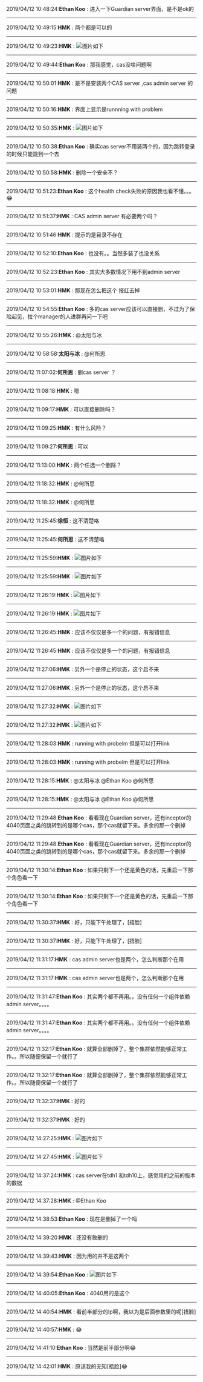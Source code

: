 2019/04/12 10:48:24:**Ethan Koo** : 进入一下Guardian server界面，是不是ok的
*************************************************************************************
2019/04/12 10:49:15:**HMK** : 两个都是可以的
*************************************************************************************
2019/04/12 10:49:23:**HMK** : ![图片如下](ATTACHMENT/1555037350.0352252.png)
*******************************************************************************
2019/04/12 10:49:44:**Ethan Koo** : 那我感觉，cas没啥问题啊
*************************************************************************************
2019/04/12 10:50:01:**HMK** : 是不是安装两个CAS server ,cas admin server 的问题
*************************************************************************************
2019/04/12 10:50:16:**HMK** : 界面上显示是runnning with problem
*************************************************************************************
2019/04/12 10:50:35:**HMK** : ![图片如下](ATTACHMENT/1555037422.264778.png)
*******************************************************************************
2019/04/12 10:50:38:**Ethan Koo** : 确实cas server不用装两个的，因为跳转登录的时候只能跳到一个去
*************************************************************************************
2019/04/12 10:50:58:**HMK** : 删除一个安全不？
*************************************************************************************
2019/04/12 10:51:23:**Ethan Koo** : 这个health check失败的原因我也看不懂。。。😂
*************************************************************************************
2019/04/12 10:51:37:**HMK** : CAS admin server 有必要两个吗？
*************************************************************************************
2019/04/12 10:51:46:**HMK** : 提示的是目录不存在
*************************************************************************************
2019/04/12 10:52:10:**Ethan Koo** : 也没有。。当然多装了也没关系
*************************************************************************************
2019/04/12 10:52:23:**Ethan Koo** : 其实大多数情况下用不到admin server
*************************************************************************************
2019/04/12 10:53:01:**HMK** : 那现在怎么把这个 报红去掉
*************************************************************************************
2019/04/12 10:54:55:**Ethan Koo** : 多的cas server应该可以直接删，不过为了保险起见，拉个manager的人进群再问一下吧
*************************************************************************************
2019/04/12 10:55:26:**HMK** : @太阳与冰 
*************************************************************************************
2019/04/12 10:58:58:**太阳与冰** : @何所思 
*************************************************************************************
2019/04/12 11:07:02:**何所思** : 删cas server  ？
*************************************************************************************
2019/04/12 11:08:18:**HMK** : 嗯
*************************************************************************************
2019/04/12 11:09:17:**HMK** : 可以直接删除吗？
*************************************************************************************
2019/04/12 11:09:25:**HMK** : 有什么风险？
*************************************************************************************
2019/04/12 11:09:27:**何所思** : 可以
*************************************************************************************
2019/04/12 11:13:00:**HMK** : 两个任选一个删除？
*************************************************************************************
2019/04/12 11:18:32:**HMK** : @何所思
*************************************************************************************
2019/04/12 11:18:32:**HMK** : @何所思
*************************************************************************************
2019/04/12 11:25:45:**徐恒** : 这不清楚咯
*************************************************************************************
2019/04/12 11:25:45:**何所思** : 这不清楚咯
*************************************************************************************
2019/04/12 11:25:59:**HMK** : ![图片如下](ATTACHMENT/1555039545.7454026.png)
*******************************************************************************
2019/04/12 11:25:59:**HMK** : ![图片如下](ATTACHMENT/1555039545.7363307.png)
*******************************************************************************
2019/04/12 11:26:19:**HMK** : ![图片如下](ATTACHMENT/1555039565.664813.png)
*******************************************************************************
2019/04/12 11:26:19:**HMK** : ![图片如下](ATTACHMENT/1555039565.700965.png)
*******************************************************************************
2019/04/12 11:26:45:**HMK** : 应该不仅仅是多一个的问题，有报错信息
*************************************************************************************
2019/04/12 11:26:45:**HMK** : 应该不仅仅是多一个的问题，有报错信息
*************************************************************************************
2019/04/12 11:27:06:**HMK** : 另外一个是停止的状态，这个启不来
*************************************************************************************
2019/04/12 11:27:06:**HMK** : 另外一个是停止的状态，这个启不来
*************************************************************************************
2019/04/12 11:27:32:**HMK** : ![图片如下](ATTACHMENT/1555039638.9930785.png)
*******************************************************************************
2019/04/12 11:27:32:**HMK** : ![图片如下](ATTACHMENT/1555039639.0862212.png)
*******************************************************************************
2019/04/12 11:28:03:**HMK** : running with probelm 但是可以打开link
*************************************************************************************
2019/04/12 11:28:03:**HMK** : running with probelm 但是可以打开link
*************************************************************************************
2019/04/12 11:28:15:**HMK** : @太阳与冰 @Ethan Koo @何所思
*************************************************************************************
2019/04/12 11:28:15:**HMK** : @太阳与冰 @Ethan Koo @何所思
*************************************************************************************
2019/04/12 11:29:48:**Ethan Koo** : 看看现在Guardian server，还有inceptor的4040页面之类的跳转到的是哪个cas，那个cas就留下来。多余的那一个删掉
*************************************************************************************
2019/04/12 11:29:48:**Ethan Koo** : 看看现在Guardian server，还有inceptor的4040页面之类的跳转到的是哪个cas，那个cas就留下来。多余的那一个删掉
*************************************************************************************
2019/04/12 11:30:14:**Ethan Koo** : 如果只剩下一个还是黄色的话，先重启一下那个角色看一下
*************************************************************************************
2019/04/12 11:30:14:**Ethan Koo** : 如果只剩下一个还是黄色的话，先重启一下那个角色看一下
*************************************************************************************
2019/04/12 11:30:37:**HMK** : 好，只能下午处理了，[捂脸]
*************************************************************************************
2019/04/12 11:30:37:**HMK** : 好，只能下午处理了，[捂脸]
*************************************************************************************
2019/04/12 11:31:17:**HMK** : cas admin server也是两个，怎么判断那个在用
*************************************************************************************
2019/04/12 11:31:17:**HMK** : cas admin server也是两个，怎么判断那个在用
*************************************************************************************
2019/04/12 11:31:47:**Ethan Koo** : 其实两个都不再用。。没有任何一个组件依赖admin server。。。。
*************************************************************************************
2019/04/12 11:31:47:**Ethan Koo** : 其实两个都不再用。。没有任何一个组件依赖admin server。。。。
*************************************************************************************
2019/04/12 11:32:17:**Ethan Koo** : 就算全部删掉了，整个集群依然能够正常工作。。所以随便保留一个就行了
*************************************************************************************
2019/04/12 11:32:17:**Ethan Koo** : 就算全部删掉了，整个集群依然能够正常工作。。所以随便保留一个就行了
*************************************************************************************
2019/04/12 11:32:37:**HMK** : 好的
*************************************************************************************
2019/04/12 11:32:37:**HMK** : 好的
*************************************************************************************
2019/04/12 14:27:25:**HMK** : ![图片如下](ATTACHMENT/1555050432.27581.png)
*******************************************************************************
2019/04/12 14:27:45:**HMK** : ![图片如下](ATTACHMENT/1555050452.0014102.png)
*******************************************************************************
2019/04/12 14:37:24:**HMK** : cas server在tdh1 和tdh10上，感觉用的之前的版本的数据
*************************************************************************************
2019/04/12 14:37:28:**HMK** : @Ethan Koo
*************************************************************************************
2019/04/12 14:38:53:**Ethan Koo** : 现在是删掉了一个吗
*************************************************************************************
2019/04/12 14:39:20:**HMK** : 还没有敢删的
*************************************************************************************
2019/04/12 14:39:43:**HMK** : 因为用的并不是这两个
*************************************************************************************
2019/04/12 14:39:54:**Ethan Koo** : ![图片如下](ATTACHMENT/1555051181.2764413.png)
*******************************************************************************
2019/04/12 14:40:05:**Ethan Koo** : 4040用的是这个
*************************************************************************************
2019/04/12 14:40:54:**HMK** : 看前半部分的Ip啊，我以为是后面参数里的呢[捂脸]
*************************************************************************************
2019/04/12 14:40:57:**HMK** : 😂
*************************************************************************************
2019/04/12 14:41:10:**Ethan Koo** : 当然是前半部分啊😂
*************************************************************************************
2019/04/12 14:42:01:**HMK** : 原谅我的无知[捂脸]😂
*************************************************************************************
